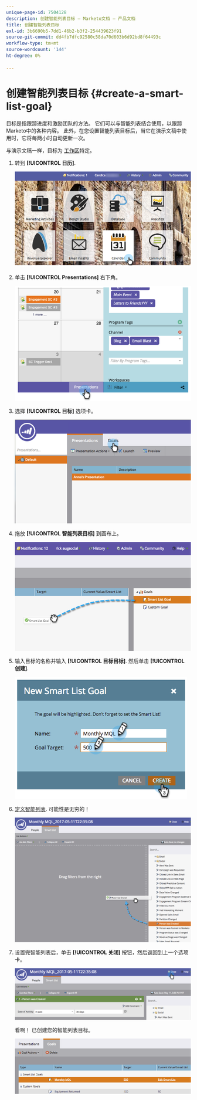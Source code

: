 ```yaml
---
unique-page-id: 7504128
description: 创建智能列表目标 — Marketo文档 — 产品文档
title: 创建智能列表目标
exl-id: 3b6690b5-7dd1-46b2-b3f2-254439623f91
source-git-commit: dd4fb7dfc92580c58da70d603b6d92bd8f64493c
workflow-type: tm+mt
source-wordcount: '144'
ht-degree: 0%

---
```


# 创建智能列表目标 {#create-a-smart-list-goal}

目标是指跟踪进度和激励团队的方法。 它们可以与智能列表结合使用，以跟踪Marketo中的各种内容。 此外，在您设置智能列表目标后，当它在演示文稿中使用时，它将每两小时自动更新一次。

与演示文稿一样，目标为 [工作区](/help/marketo/product-docs/administration/workspaces-and-person-partitions/understanding-workspaces-and-person-partitions.md)特定。

1. 转到 **[!UICONTROL 日历]**.

   ![](assets/2017-05-10-15-30-47-1.png)

1. 单击 **[!UICONTROL Presentations]** 右下角。

   ![](assets/image2015-3-24-12-3a2-3a55.png)

1. 选择 **[!UICONTROL 目标]** 选项卡。

   ![](assets/image2015-3-26-12-3a25-3a17.png)

1. 拖放 **[!UICONTROL 智能列表目标]** 到画布上。

   ![](assets/image2015-3-24-12-3a47-3a36.png)

1. 输入目标的名称并输入 **[!UICONTROL 目标目标]**. 然后单击 **[!UICONTROL 创建]**.

   ![](assets/image2015-3-24-12-3a50-3a6.png)

1. [定义智能列表](/help/marketo/product-docs/core-marketo-concepts/smart-lists-and-static-lists/creating-a-smart-list/find-and-add-filters-to-a-smart-list.md). 可能性是无穷的！

   ![](assets/mql.png)

1. 设置完智能列表后，单击 **[!UICONTROL 关闭]** 按钮，然后返回到上一个选项卡。

   ![](assets/mql2.png)

   看啊！ 已创建您的智能列表目标。

   ![](assets/image2015-3-24-13-3a0-3a35.png)
